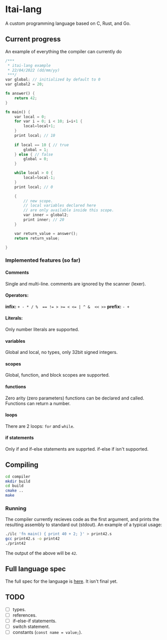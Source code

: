 # Itai-lang
A custom programming language based on C, Rust, and Go.

## Current progress
An example of everything the compiler can currently do
```rust
/***
 * itai-lang example
 * 22/04/2022 (dd/mm/yy)
 ***/
var global; // initialized by default to 0
var global2 = 20;

fn answer() {
	return 42;
}

fn main() {
	var local = 0;
	for var i = 0; i < 10; i=i+1 {
		local=local+1;
	}
	print local; // 10
	
	if local == 10 { // true
		global = 1;
	} else { // false
		global = 0;
	}

	while local > 0 {
		local=local-1;
	}
	print local; // 0

	{
		// new scope.
		// local variables declared here
		// are only available inside this scope.
		var inner = global2;
		print inner; // 20
	}

	var return_value = answer();
	return return_value;

}
```
### Implemented features (so far)
#### Comments
Single and multi-line. comments are ignored by the scanner (lexer).
#### Operators:
**infix:** `+ - * / %  == != > >= < <= | ^ &  << >>`
**prefix:** `- +`
#### Literals:
Only number literals are supported.
#### variables
Global and local, no types, only 32bit signed integers.
#### scopes
Global, function, and block scopes are supported.
#### functions
Zero arity (zero parameters) functions can be declared and called.
Functions can return a number.
#### loops
There are 2 loops: `for` and `while`.
#### if statements
Only if and if-else statements are supprted. if-else if isn't supported.

## Compiling
```bash
cd compiler
mkdir build
cd build
cmake ..
make
````
### Running
The compiler currently recieves code as the first argument, and prints the resulting assembly to standard out (stdout).
An example of a typical usage:
```bash
./ilc 'fn main() { print 40 + 2; }' > print42.s
gcc print42.s -o print42
./print42
```
The output of the above will be `42`.

## Full language spec
The full spec for the language is [here](SPEC.md).
It isn't final yet.

## TODO
- [ ] types.
- [ ] references.
- [ ] if-else-if statements.
- [ ] switch statement.
- [ ] constants (`const name = value;`).
